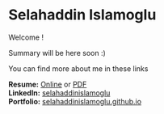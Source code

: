# Selahaddin Islamoglu

Welcome !

Summary will be here soon :)

You can find more about me in these links

**Resume:** [Online](https://selahaddinislamoglu.github.io/resume) or [PDF](https://selahaddinislamoglu.github.io/resume/resume.pdf)  
**LinkedIn:** [selahaddinislamoglu](https://linkedin.com/in/selahaddinislamoglu)  
**Portfolio:** [selahaddinislamoglu.github.io](https://selahaddinislamoglu.github.io)  